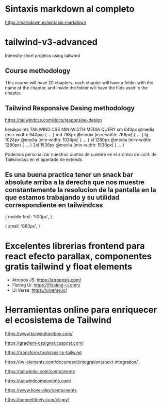 # Sintaxis markdown al completo
https://markdown.es/sintaxis-markdown

# tailwind-v3-advanced
Intensity short projetcs using tailwind

## Course methodology
This course will have 20 chapters, each chapter will have a folder with the name of the chapter, and inside the folder will have the files used in the chapter.

## Tailwind Responsive Desing methodology
https://tailwindcss.com/docs/responsive-design

breakpoints
TAILWIND       CSS MIN-WIDTH MEDIA QUERY
sm	640px	   @media (min-width: 640px) { ... }
md	768px	   @media (min-width: 768px) { ... }
lg	1024px	   @media (min-width: 1024px) { ... }
xl	1280px	   @media (min-width: 1280px) { ... }
2xl	1536px	   @media (min-width: 1536px) { ... }

Podemos personalizar nuestros puntos de quiebre en el archivo de conf. de Tailwindcss en el
apartado de extends

## Es una buena practica tener un snack bar absolute arriba a la derecha que nos muestre constantemente la resolucion de la pantalla en la que estamos trabajando y su utilidad correspondiente en tailwindcss
{ 
    mobile first: '500px',
}

{ 
    small: '680px',
}

# Excelentes librerias frontend para react efecto parallax, componentes gratis tailwind y float elements
- Atropos JS: https://atroposjs.com/
- Floting UI: https://floating-ui.com/
- UI Verse: https://uiverse.io/

# Herramientas online para enriquecer el ecosistema de Tailwind
https://www.tailwindtoolbox.com/

https://gradient-designer.csspost.com/

https://transform.tools/css-to-tailwind

https://tw-elements.com/docs/react/integrations/next-integration/

https://tailwindui.com/components

https://tailwindcomponents.com/

https://www.hover.dev/components

https://bennettfeely.com/clippy/
